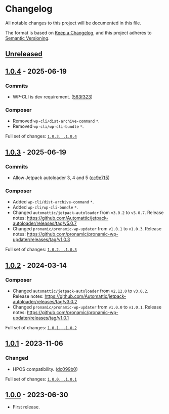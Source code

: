 # Changelog

All notable changes to this project will be documented in this file.

The format is based on [Keep a Changelog](https://keepachangelog.com/en/1.0.0/),
and this project adheres to [Semantic Versioning](https://semver.org/spec/v2.0.0.html).

## [Unreleased]

## [1.0.4] - 2025-06-19

### Commits

- WP-CLI is dev requirement. ([563f323](https://github.com/pronamic/pronamic-payment-gateways-countries-condition-for-woocommerce/commit/563f32387f7c67f36ac9e20627a924d7fdb02f99))

### Composer

- Removed `wp-cli/dist-archive-command` `*`.
- Removed `wp-cli/wp-cli-bundle` `*`.

Full set of changes: [`1.0.3...1.0.4`][1.0.4]

[1.0.4]: https://github.com/pronamic/pronamic-payment-gateways-countries-condition-for-woocommerce/compare/v1.0.3...v1.0.4

## [1.0.3] - 2025-06-19

### Commits

- Allow Jetpack autoloader 3, 4 and 5 ([cc9e7f5](https://github.com/pronamic/pronamic-payment-gateways-countries-condition-for-woocommerce/commit/cc9e7f5ffab6a3064da43bf7bf0ae7d623541bea))

### Composer

- Added `wp-cli/dist-archive-command` `*`.
- Added `wp-cli/wp-cli-bundle` `*`.
- Changed `automattic/jetpack-autoloader` from `v3.0.2` to `v5.0.7`.
	Release notes: https://github.com/Automattic/jetpack-autoloader/releases/tag/v5.0.7
- Changed `pronamic/pronamic-wp-updater` from `v1.0.1` to `v1.0.3`.
	Release notes: https://github.com/pronamic/pronamic-wp-updater/releases/tag/v1.0.3

Full set of changes: [`1.0.2...1.0.3`][1.0.3]

[1.0.3]: https://github.com/pronamic/pronamic-payment-gateways-countries-condition-for-woocommerce/compare/v1.0.2...v1.0.3

## [1.0.2] - 2024-03-14

### Composer

- Changed `automattic/jetpack-autoloader` from `v2.12.0` to `v3.0.2`.
	Release notes: https://github.com/Automattic/jetpack-autoloader/releases/tag/v3.0.2
- Changed `pronamic/pronamic-wp-updater` from `v1.0.0` to `v1.0.1`.
	Release notes: https://github.com/pronamic/pronamic-wp-updater/releases/tag/v1.0.1

Full set of changes: [`1.0.1...1.0.2`][1.0.2]

[1.0.2]: https://github.com/pronamic/pronamic-payment-gateways-countries-condition-for-woocommerce/compare/v1.0.1...v1.0.2

## [1.0.1] - 2023-11-06

### Changed

- HPOS compatibility. ([dc099b0](https://github.com/pronamic/pronamic-payment-gateways-countries-condition-for-woocommerce/commit/dc099b009183384b8f63959dfead961a1ce69603))

Full set of changes: [`1.0.0...1.0.1`][1.0.1]

[1.0.1]: https://github.com/pronamic/pronamic-payment-gateways-countries-condition-for-woocommerce/compare/v1.0.0...v1.0.1

## [1.0.0] - 2023-06-30

- First release.

[unreleased]: https://github.com/pronamic/pronamic-payment-gateways-countries-condition-for-woocommerce/compare/v1.0.0...HEAD
[1.0.0]: https://github.com/pronamic/pronamic-payment-gateways-countries-condition-for-woocommerce/releases/tag/v1.0.0
